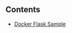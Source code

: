 ## Contents
- [Docker Flask Sample](https://github.com/ArcherHuang/Docker/tree/master/Python-Flask)


